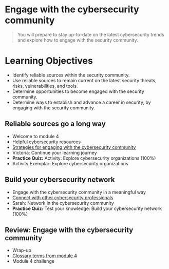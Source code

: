 # Engage with the cybersecurity community
> You will prepare to stay up-to-date on the latest cybersecurity trends and explore how to engage with the security community.
# Learning Objectives
- Identify reliable sources within the security community.
- Use reliable sources to remain current on the latest security threats, risks, vulnerabilities, and tools.
- Determine opportunities to become engaged with the security community.
- Determine ways to establish and advance a career in security, by engaging with the security community.
## Reliable sources go a long way
- Welcome to module 4
- Helpful cybersecurity resources
- [Strategies for engaging with the cybersecurity community](https://github.com/KailaniBailey/Google-Cybersecurity-Professional-Certificate/tree/main/Course%208:%20Put%20It%20to%20Work:%20Prepare%20for%20Cybersecurity%20Jobs/Engage%20with%20the%20cybersecurity%20community/Strategies%20for%20engaging%20with%20the%20cybersecurity%20community)
- Victoria: Continue your learning journey
- **Practice Quiz:** Activity: Explore cybersecurity organizations (100%)
- Activity Exemplar: Explore cybersecurity organizations
## Build your cybersecurity network
- Engage with the cybersecurity community in a meaningful way
- [Connect with other cybersecurity professionals](https://github.com/KailaniBailey/Google-Cybersecurity-Professional-Certificate/tree/main/Course%208:%20Put%20It%20to%20Work:%20Prepare%20for%20Cybersecurity%20Jobs/Engage%20with%20the%20cybersecurity%20community/Connect%20with%20other%20cybersecurity%20professionals)
- Sarah: Network in the cybersecurity community
- **Practice Quiz:** Test your knowledge: Build your cybersecurity network (100%)
## Review: Engage with the cybersecurity community
- Wrap-up
- [Glossary terms from module 4](https://github.com/KailaniBailey/Google-Cybersecurity-Professional-Certificate/tree/main/Course%208:%20Put%20It%20to%20Work:%20Prepare%20for%20Cybersecurity%20Jobs/Engage%20with%20the%20cybersecurity%20community/Glossary%20terms%20from%20module%204)
- Module 4 challenge
